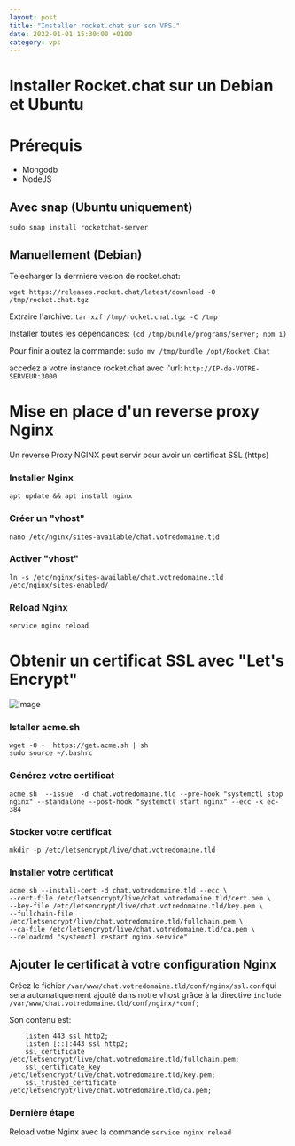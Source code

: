 ```yaml
---
layout: post
title: "Installer rocket.chat sur son VPS."
date: 2022-01-01 15:30:00 +0100
category: vps
---
```


# Installer Rocket.chat sur un Debian et Ubuntu

# Prérequis
* Mongodb 
* NodeJS 

## Avec snap (Ubuntu uniquement)
```sudo snap install rocketchat-server```

## Manuellement (Debian)

Telecharger la derrniere vesion de rocket.chat:

`wget https://releases.rocket.chat/latest/download -O /tmp/rocket.chat.tgz`

Extraire l'archive: `tar xzf /tmp/rocket.chat.tgz -C /tmp`

Installer toutes les dépendances: `(cd /tmp/bundle/programs/server; npm i)`

Pour finir ajoutez la commande: `sudo mv /tmp/bundle /opt/Rocket.Chat`

accedez a votre instance rocket.chat avec l'url: `http://IP-de-VOTRE-SERVEUR:3000`

# Mise en place d'un reverse proxy Nginx

Un reverse Proxy NGINX peut servir pour avoir un certificat SSL (https)

### Installer Nginx

```apt update && apt install nginx```

### Créer un "vhost"

```nano /etc/nginx/sites-available/chat.votredomaine.tld```

### Activer "vhost"

```ln -s /etc/nginx/sites-available/chat.votredomaine.tld /etc/nginx/sites-enabled/```

### Reload Nginx

```service nginx reload```

# Obtenir un certificat SSL avec "Let's Encrypt"

![image](/images/letsencrypt.png)


### Istaller acme.sh

```
wget -O -  https://get.acme.sh | sh
sudo source ~/.bashrc
```  

### Générez votre certificat

```
acme.sh  --issue  -d chat.votredomaine.tld --pre-hook "systemctl stop nginx" --standalone --post-hook "systemctl start nginx" --ecc -k ec-384
```

### Stocker votre certificat

```mkdir -p /etc/letsencrypt/live/chat.votredomaine.tld```

### Installer votre certificat

```
acme.sh --install-cert -d chat.votredomaine.tld --ecc \
--cert-file /etc/letsencrypt/live/chat.votredomaine.tld/cert.pem \
--key-file /etc/letsencrypt/live/chat.votredomaine.tld/key.pem \
--fullchain-file /etc/letsencrypt/live/chat.votredomaine.tld/fullchain.pem \
--ca-file /etc/letsencrypt/live/chat.votredomaine.tld/ca.pem \
--reloadcmd "systemctl restart nginx.service"
```

## Ajouter le certificat à votre configuration Nginx
Créez le fichier `/var/www/chat.votredomaine.tld/conf/nginx/ssl.conf`qui sera automatiquement ajouté dans notre vhost grâce à la directive `include  /var/www/chat.votredomaine.tld/conf/nginx/*conf;`

Son contenu est: 
```
    listen 443 ssl http2;
    listen [::]:443 ssl http2;
    ssl_certificate /etc/letsencrypt/live/chat.votredomaine.tld/fullchain.pem;
    ssl_certificate_key     /etc/letsencrypt/live/chat.votredomaine.tld/key.pem;
    ssl_trusted_certificate /etc/letsencrypt/live/chat.votredomaine.tld/ca.pem;

```
### Dernière étape

Reload votre Nginx avec la commande `service nginx reload`



